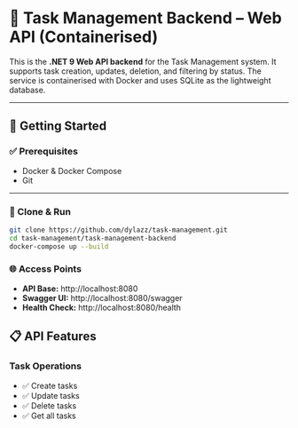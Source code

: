 # 🐳 Task Management Backend – Web API (Containerised)

This is the **.NET 9 Web API backend** for the Task Management system. It supports task creation, updates, deletion, and filtering by status. The service is containerised with Docker and uses SQLite as the lightweight database.

---

## 🚀 Getting Started

### ✅ Prerequisites
- Docker & Docker Compose
- Git

---

### 🔧 Clone & Run

```bash
git clone https://github.com/dylazz/task-management.git
cd task-management/task-management-backend
docker-compose up --build
```

### 🌐 Access Points
- **API Base:** http://localhost:8080
- **Swagger UI:** http://localhost:8080/swagger
- **Health Check:** http://localhost:8080/health

## 📋 API Features

### **Task Operations**
- ✅ Create tasks
- ✅ Update tasks
- ✅ Delete tasks
- ✅ Get all tasks

